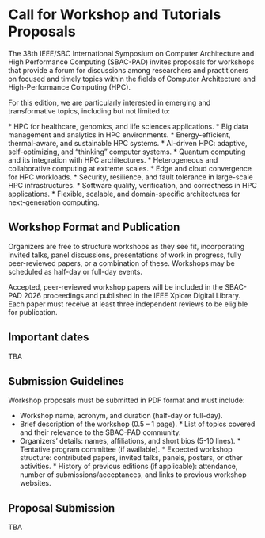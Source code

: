 # Call for Workshop and Tutorials Proposals

The 38th IEEE/SBC International Symposium on Computer Architecture and High Performance Computing (SBAC-PAD) invites proposals for workshops that provide a forum for discussions among researchers and practitioners on focused and timely topics within the fields of Computer Architecture and High-Performance Computing (HPC).

For this edition, we are particularly interested in emerging and transformative topics, including but not limited to:

*⁠ ⁠HPC for healthcare, genomics, and life sciences applications.
*⁠ ⁠Big data management and analytics in HPC environments.
*⁠ ⁠Energy-efficient, thermal-aware, and sustainable HPC systems.
*⁠ ⁠AI-driven HPC: adaptive, self-optimizing, and “thinking” computer systems.
*⁠ ⁠Quantum computing and its integration with HPC architectures.
*⁠ ⁠Heterogeneous and collaborative computing at extreme scales.
*⁠ ⁠Edge and cloud convergence for HPC workloads.
*⁠ ⁠Security, resilience, and fault tolerance in large-scale HPC infrastructures.
*⁠ ⁠Software quality, verification, and correctness in HPC applications.
*⁠ ⁠Flexible, scalable, and domain-specific architectures for next-generation computing.

## Workshop Format and Publication

Organizers are free to structure workshops as they see fit, incorporating invited talks, panel discussions, presentations of work in progress, fully peer-reviewed papers, or a combination of these. Workshops may be scheduled as half-day or full-day events.

Accepted, peer-reviewed workshop papers will be included in the SBAC-PAD 2026 proceedings and published in the IEEE Xplore Digital Library. Each paper must receive at least three independent reviews to be eligible for publication.

## Important dates

TBA

## Submission Guidelines

Workshop proposals must be submitted in PDF format and must include:

* Workshop name, acronym, and duration (half-day or full-day).
* Brief description of the workshop (0.5 – 1 page).
⁠* List of topics covered and their relevance to the SBAC-PAD community.
* Organizers’ details: names, affiliations, and short bios (5-10 lines).
⁠* Tentative program committee (if available).
⁠* Expected workshop structure: contributed papers, invited talks, panels, posters, or other activities.
⁠* History of previous editions (if applicable): attendance, number of submissions/acceptances, and links to previous workshop websites.

## Proposal Submission

TBA